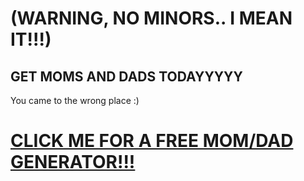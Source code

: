 # (WARNING, NO MINORS.. I MEAN IT!!!)

## GET MOMS AND DADS TODAYYYYY


You came to the wrong place :)
# [CLICK ME FOR A FREE MOM/DAD GENERATOR!!!](https://pornhub.com/)
